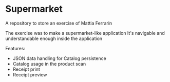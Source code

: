 # Supermarket

A repository to store an exercise of Mattia Ferrarin

The exercise was to make a supermarket-like application
It's navigable and understandable enough inside the application

Features:
* JSON data handling for Catalog persistence
* Catalog usage in the product scan
* Receipt print
* Receipt preview
